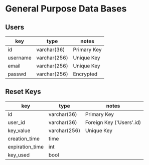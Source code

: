 # General Purpose Data Bases

## Users

| key      | type 		  | notes       |
|----------|--------------|-------------|
| id       | varchar(36)  | Primary Key |
| username | varchar(256) | Unique Key  |
| email    | varchar(256) | Unique Key  |
| passwd   | varchar(256) | Encrypted   |

## Reset Keys

| key             | type 		 | notes                    |
|-----------------|--------------|--------------------------|
| id              | varchar(36)  | Primary Key              |
| user_id         | varchar(36)  | Foreign Key ('Users'.id) |
| key_value       | varchar(256) | Unique Key               |
| creation_time   | time         |                          |
| expiration_time | int          |						    |
| key_used        | bool         |						    |